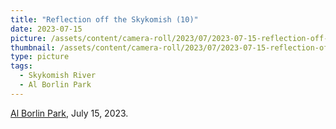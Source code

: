 ```yaml
---
title: "Reflection off the Skykomish (10)"
date: 2023-07-15
picture: /assets/content/camera-roll/2023/07/2023-07-15-reflection-off-the-skykomish-10/20230716_035338416_iOS.jpg
thumbnail: /assets/content/camera-roll/2023/07/2023-07-15-reflection-off-the-skykomish-10/20230716_035338416_iOS-thumbnail.jpg
type: picture
tags:
  - Skykomish River
  - Al Borlin Park
---
```

[Al Borlin Park](/al-borlin-park/), July 15, 2023.